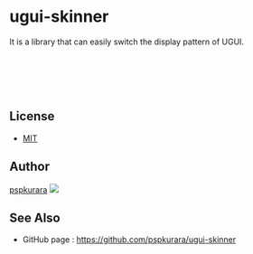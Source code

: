 # ugui-skinner
It is a library that can easily switch the display pattern of UGUI.

<br><br><br><br>

## License

* [MIT](https://github.com/pspkurara/ugui-skinner/blob/master/LICENSE)

## Author

[pspkurara](https://github.com/pspkurara)
[![](https://img.shields.io/twitter/follow/pspkurara.svg?label=Follow&style=social)](https://twitter.com/intent/follow?screen_name=pspkurara) 



## See Also

* GitHub page : https://github.com/pspkurara/ugui-skinner
